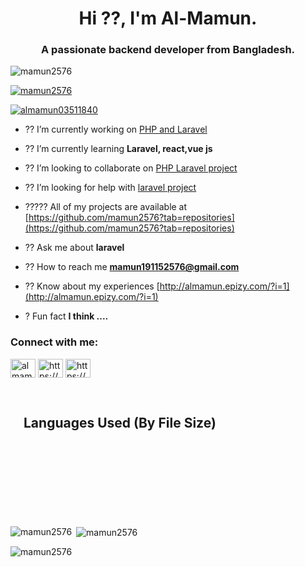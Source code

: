 <h1 align="center">Hi ??, I'm Al-Mamun.</h1>
<h3 align="center">A passionate backend developer from Bangladesh.</h3>


<p align="left"> <img src="https://komarev.com/ghpvc/?username=mamun2576&label=Profile%20views&color=0e75b6&style=flat" alt="mamun2576" /> </p>

<p align="left"> <a href="https://github.com/ryo-ma/github-profile-trophy"><img src="https://github-profile-trophy.vercel.app/?username=mamun2576" alt="mamun2576" /></a> </p>

<p align="left"> <a href="https://twitter.com/almamun03511840" target="blank"><img src="https://img.shields.io/twitter/follow/almamun03511840?logo=twitter&style=for-the-badge" alt="almamun03511840" /></a> </p>

- ?? I’m currently working on [PHP and Laravel](https://github.com/mamun2576?tab=repositories)

- ?? I’m currently learning **Laravel, react,vue js**

- ?? I’m looking to collaborate on [PHP Laravel project](https://github.com/mamun2576/laravel-8-school-management-system)

- ?? I’m looking for help with [laravel project](http://almamun.epizy.com/)

- ????? All of my projects are available at [https://github.com/mamun2576?tab=repositories](https://github.com/mamun2576?tab=repositories)

- ?? Ask me about **laravel**

- ?? How to reach me **mamun191152576@gmail.com**

- ?? Know about my experiences [http://almamun.epizy.com/?i=1](http://almamun.epizy.com/?i=1)

- ? Fun fact **I think ....**

<h3 align="left">Connect with me:</h3>
<p align="left">
<a href="https://twitter.com/almamun03511840" target="blank"><img align="center" src="https://raw.githubusercontent.com/rahuldkjain/github-profile-readme-generator/master/src/images/icons/Social/twitter.svg" alt="almamun03511840" height="30" width="40" /></a>
<a href="https://linkedin.com/in/https://www.linkedin.com/in/al-mamun-935a86182/" target="blank"><img align="center" src="https://raw.githubusercontent.com/rahuldkjain/github-profile-readme-generator/master/src/images/icons/Social/linked-in-alt.svg" alt="https://www.linkedin.com/in/al-mamun-935a86182/" height="30" width="40" /></a>
<a href="https://fb.com/https://www.facebook.com/profile.php?id=100011639588964" target="blank"><img align="center" src="https://raw.githubusercontent.com/rahuldkjain/github-profile-readme-generator/master/src/images/icons/Social/facebook.svg" alt="https://www.facebook.com/profile.php?id=100011639588964" height="30" width="40" /></a>
</p>

<svg id="gh-dark-mode-only" width="360" height="210" xmlns="http://www.w3.org/2000/svg">

<g>
<rect x="5" y="5" id="background" />
<g>
<foreignObject x="21" y="17" width="318" height="176">
<div xmlns="http://www.w3.org/1999/xhtml" class="ellipsis">

<h2>Languages Used (By File Size)</h2>

<div>
<span class="progress">
<span style="background-color: #3572A5;width: 36.720%;" class="progress-item"></span><span style="background-color: #555555;width: 29.637%;" class="progress-item"></span><span style="background-color: #dc566d;width: 9.020%;" class="progress-item"></span><span style="background-color: #00ADD8;width: 6.748%;" class="progress-item"></span><span style="background-color: #f1e05a;width: 5.481%;" class="progress-item"></span><span style="background-color: #3D6117;width: 2.524%;" class="progress-item"></span><span style="background-color: #89e051;width: 2.411%;" class="progress-item"></span><span style="background-color: #b07219;width: 2.253%;" class="progress-item"></span><span style="background-color: #427819;width: 1.283%;" class="progress-item"></span><span style="background-color: #f34b7d;width: 1.130%;" class="progress-item"></span><span style="background-color: #563d7c;width: 0.804%;" class="progress-item"></span><span style="background-color: #e5cd45;width: 0.601%;" class="progress-item"></span><span style="background-color: #2b7489;width: 0.393%;" class="progress-item"></span><span style="background-color: #6E4C13;width: 0.294%;" class="progress-item"></span><span style="background-color: #4F5D95;width: 0.232%;" class="progress-item"></span><span style="background-color: #199f4b;width: 0.217%;" class="progress-item"></span><span style="background-color: #000000;width: 0.191%;" class="progress-item"></span><span style="background-color: #DA3434;width: 0.048%;" class="progress-item"></span><span style="background-color: #C1F12E;width: 0.012%;" class="progress-item"></span>
</span>
</div>



</div>
</foreignObject>
</g>
</g>
</svg>

<p><img align="left" src="https://github-readme-stats.vercel.app/api/top-langs?username=mamun2576&show_icons=true&locale=en&layout=compact" alt="mamun2576" /></p>

<p>&nbsp;<img align="center" src="https://github-readme-stats.vercel.app/api?username=mamun2576&show_icons=true&locale=en" alt="mamun2576" /></p>

<p><img align="center" src="https://github-readme-streak-stats.herokuapp.com/?user=mamun2576&" alt="mamun2576" /></p>

